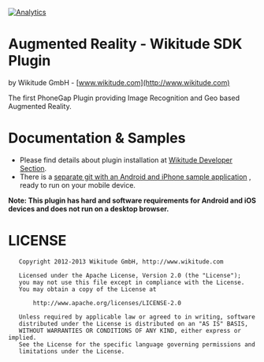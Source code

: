 
[![Analytics](https://ga-beacon.appspot.com/UA-11754809-17/wikitude-phonegap/home?pixel)](https://github.com/igrigorik/ga-beacon)


# Augmented Reality - Wikitude SDK Plugin
by Wikitude GmbH - [www.wikitude.com](http://www.wikitude.com)

The first PhoneGap Plugin providing Image Recognition and Geo based Augmented Reality.

# Documentation & Samples
- Please find details about plugin installation at [Wikitude Developer Section](http://developer.wikitude.com/documentation/phonegap).
- There is a [separate git with an Android and iPhone sample application](https://github.com/Wikitude/wikitude-phonegap-samples) , ready to run on your mobile device.


**Note: This plugin has hard and software requirements for Android and iOS devices and does not run on a desktop browser.**

# LICENSE

``` 
   Copyright 2012-2013 Wikitude GmbH, http://www.wikitude.com

   Licensed under the Apache License, Version 2.0 (the "License");
   you may not use this file except in compliance with the License.
   You may obtain a copy of the License at

       http://www.apache.org/licenses/LICENSE-2.0

   Unless required by applicable law or agreed to in writing, software
   distributed under the License is distributed on an "AS IS" BASIS,
   WITHOUT WARRANTIES OR CONDITIONS OF ANY KIND, either express or implied.
   See the License for the specific language governing permissions and
   limitations under the License.
``` 
